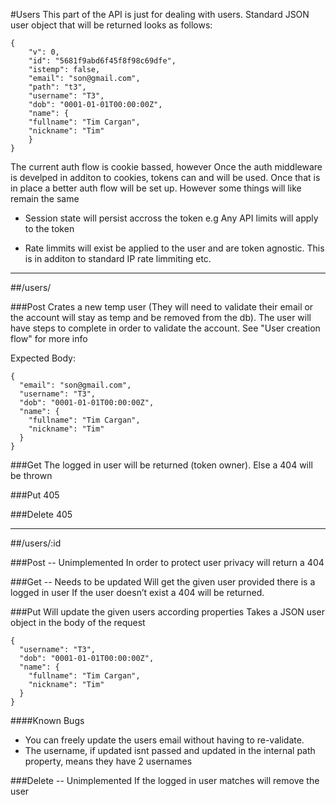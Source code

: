 #Users
This part of the API is just for dealing with users. Standard JSON user object that will be returned looks as follows:
```
{
	"v": 0,
	"id": "5681f9abd6f45f8f98c69dfe",
	"istemp": false,
	"email": "son@gmail.com",
	"path": "t3",
	"username": "T3",
	"dob": "0001-01-01T00:00:00Z",
	"name": {
	"fullname": "Tim Cargan",
	"nickname": "Tim"
	}
}
```
The current auth flow is cookie bassed, however Once the auth middleware is develped in additon to cookies, tokens can and will be used. Once that is in place a better auth flow will be set up. However some things will like remain the same

* Session state will persist accross the token e.g
	Any API limits will apply to the token

* Rate limmits will exist be applied to the user and are token agnostic. This is in additon to standard IP rate limmiting etc.

<hr>

##/users/

###Post 
Crates a new temp user (They will need to validate their email or the account will stay as temp and be removed from the db). The user will have steps to complete in order to validate the account. See "User creation flow" for more info

Expected Body:
```
{
  "email": "son@gmail.com",
  "username": "T3",
  "dob": "0001-01-01T00:00:00Z",
  "name": {
    "fullname": "Tim Cargan",
    "nickname": "Tim"
  }
}
```
###Get
The logged in user will be returned (token owner). Else a 404 will be thrown

###Put
405

###Delete
405

<hr>

##/users/:id

###Post -- Unimplemented
In order to protect user privacy will return a 404

###Get -- Needs to be updated
Will get the given user provided there is a logged in user
If the user doesn’t exist a 404 will be returned.

###Put
Will update the given users according properties
Takes a JSON user object in the body of the request
```
{
  "username": "T3",
  "dob": "0001-01-01T00:00:00Z",
  "name": {
    "fullname": "Tim Cargan",
    "nickname": "Tim"
  }
}
```

####Known Bugs
* You can freely update the users email without having to re-validate.
* The username, if updated isnt passed and updated in the internal path property, means they have 2 usernames

###Delete -- Unimplemented
If the logged in user matches will remove the user